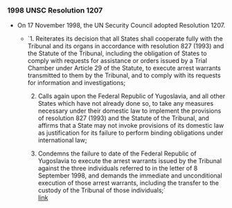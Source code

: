 ### 1998 UNSC Resolution 1207
- On 17 November 1998, the UN Security Council adopted Resolution 1207.
    - `1. Reiterates its decision that all States shall cooperate fully with the Tribunal and its organs in accordance with resolution 827 (1993) and the Statute of the Tribunal, including the obligation of States to comply with requests for assistance or orders issued by a Trial Chamber under Article 29 of the Statute, to execute arrest warrants transmitted to them by the Tribunal, and to comply with its requests for information and investigations;  
          
        2. Calls again upon the Federal Republic of Yugoslavia, and all other States which have not already done so, to take any measures necessary under their domestic law to implement the provisions of resolution 827 (1993) and the Statute of the Tribunal, and affirms that a State may not invoke provisions of its domestic law as justification for its failure to perform binding obligations under international law;  
          
        3. Condemns the failure to date of the Federal Republic of Yugoslavia to execute the arrest warrants issued by the Tribunal against the three individuals referred to in the letter of 8 September 1998, and demands the immediate and unconditional execution of those arrest warrants, including the transfer to the custody of the Tribunal of those individuals;`  
        [link](https://digitallibrary.un.org/record/264009?ln=en)